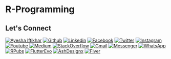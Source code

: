 # R-Programming
## Let's Connect
[![Ayesha Iftikhar](https://img.shields.io/badge/Ayesha_Iftikhar-000000?logo=opsgenie&logoColor=ffffff)](https://ayeshaiftikhar.github.io) 
[![Github](https://img.shields.io/badge/Github-Follow-211F1F?logo=GitHub&logoColor=ffffff)](https://github.com/AyeshaIftikhar/) 
[![Linkedin](https://img.shields.io/badge/Linkedin-Connect-0077B5?logo=Linkedin&logoColor=ffffff)](https://www.linkedin.com/in/seayeshaiftikhar/)
[![Facebook](https://img.shields.io/badge/Facebook-1877F2?logo=Facebook&logoColor=ffffff)](https://www.facebook.com/seayeshaiftikhar/) 
[![Twitter](https://img.shields.io/badge/Twitter-Follow-08A0E9?logo=Twitter&logoColor=ffffff)](https://www.twitter.com/seaishaiftikhar/) 
[![Instagram](https://img.shields.io/badge/Instagram-Follow-DD2A7B?logo=Instagram&logoColor=ffffff)](https://www.instagram.com/seayeshaiftikhar/) 
[![Youtube](https://img.shields.io/badge/Youtube-Subscribe-FF0000?logo=Youtube&logoColor=ffffff)](https://www.youtube.com/channel/UCUI0fN6xPUT3SfGLfh8B9Lg) 
[![Medium](https://img.shields.io/badge/Medium-Follow-0077B5?logo=Medium&logoColor=ffffff)](https://www.medium.com/@seayeshaiftikhar) 
[![StackOverflow](https://img.shields.io/badge/Stackoverflow-211F1F?logo=stackoverflow&logoColor=ffffff)](https://stackoverflow.com/users/9611960/ayesha-iftikhar) 
[![Gmail](https://img.shields.io/badge/Gmail-D44638?logo=gmail&logoColor=ffffff)](mailto:seayeshaiftikharl@gmail.com) 
[![Messenger](https://img.shields.io/badge/Chat-1877F2?logo=Messenger&logoColor=ffffff)](https://m.me/seayeshaiftikhar/) 
[![WhatsApp](https://img.shields.io/badge/Chat-25D366?logo=WhatsApp&logoColor=ffffff)](https://wa.me/923137128036?text=%23Github) 
[![RPubs](https://img.shields.io/badge/Rpubs-CD5C5C?logo=R&logoColor=ffffff)](https://rpubs.com/seAyeshaIftikhar)
[![FlutterEvo](https://img.shields.io/badge/Flutter-Follow-0077B5?logo=Medium&logoColor=ffffff)](https://medium.com/flutterevo)
[![AshDesignx](https://img.shields.io/badge/AshDesignx-Follow-FF0000?logo=Instagram&logoColor=ffffff)](https://www.instagram.com/ashdesignx)
[![Fiver](https://img.shields.io/badge/Fiverr-004c00?logo=Fiverr&logoColor=ffffff)](https://www.fiverr.com/ayeshaiftikhar1)
 
